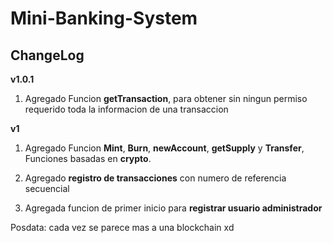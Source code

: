 
# Mini-Banking-System

## ChangeLog


**v1.0.1**

 1. Agregado Funcion **getTransaction**, para obtener sin ningun permiso requerido toda la informacion de una transaccion
    
**v1**

 1. Agregado Funcion **Mint**, **Burn**, **newAccount**, **getSupply** y **Transfer**,
    Funciones basadas en **crypto**.
    
2. Agregado **registro de transacciones** con numero de referencia
    secuencial
    
3. Agregada funcion de primer inicio para **registrar usuario
    administrador**

Posdata: cada vez se parece mas a una blockchain xd
